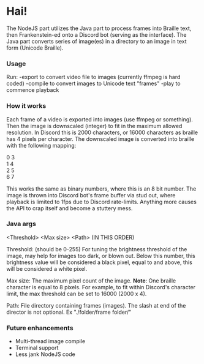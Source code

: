 # Hai!
The NodeJS part utilizes the Java part to process frames into Braille text, then Frankenstein-ed onto a Discord bot (serving as the interface).
The Java part converts series of image(es) in a directory to an image in text form (Unicode Braille).
  

### Usage
Run:
-export to convert video file to images (currently ffmpeg is hard coded)
-compile to convert images to Unicode text "frames"
-play to commence playback


### How it works

Each frame of a video is exported into images (use ffmpeg or something). Then the image is downscaled (integer) to fit in the maximum allowed resolution. In Discord this is 2000 characters, or 16000 characters as braille has 4 pixels per character. The downscaled image is converted into braille with the following mapping:

0 3 <br>
1 4 <br>
2 5 <br>
6 7 <br>


This works the same as binary numbers, where this is an 8 bit number. The image is thrown into Discord bot's frame buffer via stud out, where playback is limited to 1fps due to Discord rate-limits. Anything more causes the API to crap itself and become a stuttery mess.

### Java args
\<Threshold> \<Max size> \<Path> (IN THIS ORDER)

Threshold: (should be 0-255) For tuning the brightness threshold of the image, may help for images too dark, or blown out. Below this number, this brightness value will be considered a black pixel, equal to and above, this will be considered a white pixel.

Max size: The maximum pixel count of the image. **Note**: One braille character is equal to 8 pixels. For example, to fit within Discord's character limit, the max threshold can be set to 16000 (2000 x 4).

Path: File directory containing frames (images). The slash at end of the director is not optional. Ex "./folder/frame folder/"


### Future enhancements
- Multi-thread image compile
- Terminal support 
- Less jank NodeJS code

